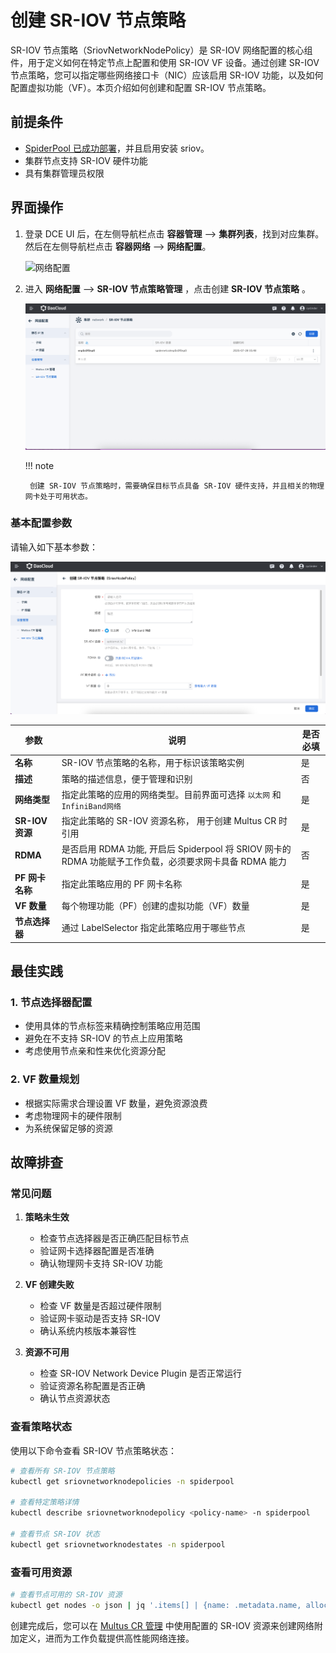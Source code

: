 # 创建 SR-IOV 节点策略

SR-IOV 节点策略（SriovNetworkNodePolicy）是 SR-IOV 网络配置的核心组件，用于定义如何在特定节点上配置和使用 SR-IOV VF 设备。通过创建 SR-IOV 节点策略，您可以指定哪些网络接口卡（NIC）应该启用 SR-IOV 功能，以及如何配置虚拟功能（VF）。本页介绍如何创建和配置 SR-IOV 节点策略。

## 前提条件

- [SpiderPool 已成功部署](https://docs.daocloud.io/network/modules/spiderpool/install.html)，并且启用安装 sriov。
- 集群节点支持 SR-IOV 硬件功能
- 具有集群管理员权限

## 界面操作

1. 登录 DCE UI 后，在左侧导航栏点击 __容器管理__ —> __集群列表__，找到对应集群。然后在左侧导航栏点击 __容器网络__ —> __网络配置__。

    ![网络配置](https://docs.daocloud.io/daocloud-docs-images/docs/zh/docs/network/images/networkconfig01.png)

2. 进入 __网络配置__ —> __SR-IOV 节点策略管理__ ，点击创建 __SR-IOV 节点策略__ 。

    ![SR-IOV 节点策略管理](../images/sriov-policy01.png)

    !!! note

        创建 SR-IOV 节点策略时，需要确保目标节点具备 SR-IOV 硬件支持，并且相关的物理网卡处于可用状态。

### 基本配置参数

请输入如下基本参数：

![创建 SR-IOV 节点策略](../images/sriov-policy02.png)

| 参数 | 说明 | 是否必填 |
| ---- | ---- | ---- |
| **名称** | SR-IOV 节点策略的名称，用于标识该策略实例 | 是 |
| **描述** | 策略的描述信息，便于管理和识别 | 否 |
| **网络类型** | 指定此策略的应用的网络类型。目前界面可选择 `以太网` 和 `InfiniBand网络` | 是 |
| **SR-IOV 资源** | 指定此策略的 SR-IOV 资源名称， 用于创建 Multus CR 时引用 | 是 |
| **RDMA** | 是否启用 RDMA 功能, 开启后 Spiderpool 将 SRIOV 网卡的 RDMA 功能赋予工作负载，必须要求网卡具备 RDMA 能力 | 否 |
| **PF 网卡名称** | 指定此策略应用的 PF 网卡名称 | 是 |
| **VF 数量** | 每个物理功能（PF）创建的虚拟功能（VF）数量 | 是 |
| **节点选择器** | 通过 LabelSelector 指定此策略应用于哪些节点 | 是 |

## 最佳实践

### 1. 节点选择器配置

- 使用具体的节点标签来精确控制策略应用范围
- 避免在不支持 SR-IOV 的节点上应用策略
- 考虑使用节点亲和性来优化资源分配

### 2. VF 数量规划

- 根据实际需求合理设置 VF 数量，避免资源浪费
- 考虑物理网卡的硬件限制
- 为系统保留足够的资源

## 故障排查

### 常见问题

1. **策略未生效**
   - 检查节点选择器是否正确匹配目标节点
   - 验证网卡选择器配置是否准确
   - 确认物理网卡支持 SR-IOV 功能

2. **VF 创建失败**
   - 检查 VF 数量是否超过硬件限制
   - 验证网卡驱动是否支持 SR-IOV
   - 确认系统内核版本兼容性

3. **资源不可用**
   - 检查 SR-IOV Network Device Plugin 是否正常运行
   - 验证资源名称配置是否正确
   - 确认节点资源状态

### 查看策略状态

使用以下命令查看 SR-IOV 节点策略状态：

```bash
# 查看所有 SR-IOV 节点策略
kubectl get sriovnetworknodepolicies -n spiderpool

# 查看特定策略详情
kubectl describe sriovnetworknodepolicy <policy-name> -n spiderpool

# 查看节点 SR-IOV 状态
kubectl get sriovnetworknodestates -n spiderpool
```

### 查看可用资源

```bash
# 查看节点可用的 SR-IOV 资源
kubectl get nodes -o json | jq '.items[] | {name: .metadata.name, allocatable: .status.allocatable} | select(.allocatable | keys[] | contains("sriov"))'
```

创建完成后，您可以在 [Multus CR 管理](multus-cr.md) 中使用配置的 SR-IOV 资源来创建网络附加定义，进而为工作负载提供高性能网络连接。
